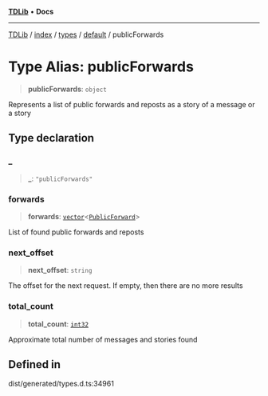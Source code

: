 [**TDLib**](../../../../../../README.md) • **Docs**

***

[TDLib](../../../../../../modules.md) / [index](../../../../../README.md) / [types](../../../README.md) / [default](../README.md) / publicForwards

# Type Alias: publicForwards

> **publicForwards**: `object`

Represents a list of public forwards and reposts as a story of a message or a story

## Type declaration

### \_

> **\_**: `"publicForwards"`

### forwards

> **forwards**: [`vector`](vector.md)\<[`PublicForward`](PublicForward.md)\>

List of found public forwards and reposts

### next\_offset

> **next\_offset**: `string`

The offset for the next request. If empty, then there are no more results

### total\_count

> **total\_count**: [`int32`](int32.md)

Approximate total number of messages and stories found

## Defined in

dist/generated/types.d.ts:34961
